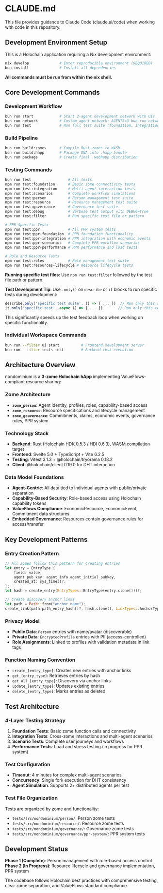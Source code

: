 # CLAUDE.md

This file provides guidance to Claude Code (claude.ai/code) when working with code in this repository.

## Development Environment Setup

This is a Holochain application requiring a Nix development environment:

```bash
nix develop              # Enter reproducible environment (REQUIRED)
bun install              # Install all dependencies
```

**All commands must be run from within the nix shell.**

## Core Development Commands

### Development Workflow

```bash
bun run start            # Start 2-agent development network with UIs
bun run network          # Custom agent network: AGENTS=3 bun run network
bun run test             # Run full test suite (foundation, integration, scenarios)
```

### Build Pipeline

```bash
bun run build:zomes      # Compile Rust zomes to WASM
bun run build:happ       # Package DNA into .happ bundle
bun run package          # Create final .webhapp distribution
```

### Testing Commands

```bash
bun run test                 # All tests
npm run test:foundation      # Basic zome connectivity tests
npm run test:integration     # Multi-agent interaction tests
npm run test:scenarios       # Complete workflow simulations
npm run test:person          # Person management test suite
npm run test:resource        # Resource management test suite
npm run test:governance      # Governance test suite
npm run test:debug           # Verbose test output with DEBUG=true
npm run test:filter          # Run specific test file or pattern

# PPR-Specific Tests
npm run test:ppr             # All PPR system tests
npm run test:ppr-foundation  # PPR foundation functionality
npm run test:ppr-integration # PPR integration with economic events
npm run test:ppr-scenarios   # Complete PPR workflow scenarios
npm run test:ppr-performance # PPR performance and load tests

# Role and Resource Tests
npm run test:roles           # Role management test suite
npm run test:resources-lifecycle # Resource lifecycle tests
```

**Running specific test files**: Use `npm run test:filter` followed by the test file path or pattern.

**Test Development Tip**: Use `.only()` on `describe` or `it` blocks to run specific tests during development:
```typescript
describe.only('specific test suite', () => { ... })  // Run only this suite
it.only('specific test', async () => { ... })       // Run only this test
```
This significantly speeds up the test feedback loop when working on specific functionality.

### Individual Workspace Commands

```bash
bun run --filter ui start          # Frontend development server
bun run --filter tests test        # Backend test execution
```

## Architecture Overview

nondominium is a **3-zome Holochain hApp** implementing ValueFlows-compliant resource sharing:

### Zome Architecture

- **`zome_person`**: Agent identity, profiles, roles, capability-based access
- **`zome_resource`**: Resource specifications and lifecycle management
- **`zome_gouvernance`**: Commitments, claims, economic events, governance rules, PPR system

### Technology Stack

- **Backend**: Rust (Holochain HDK 0.5.3 / HDI 0.6.3), WASM compilation target
- **Frontend**: Svelte 5.0 + TypeScript + Vite 6.2.5
- **Testing**: Vitest 3.1.3 + @holochain/tryorama 0.18.2
- **Client**: @holochain/client 0.19.0 for DHT interaction

### Data Model Foundations

- **Agent-Centric**: All data tied to individual agents with public/private separation
- **Capability-Based Security**: Role-based access using Holochain capability tokens
- **ValueFlows Compliance**: EconomicResource, EconomicEvent, Commitment data structures
- **Embedded Governance**: Resources contain governance rules for access/transfer

## Key Development Patterns

### Entry Creation Pattern

```rust
// All zomes follow this pattern for creating entries
let entry = EntryType {
    field: value,
    agent_pub_key: agent_info.agent_initial_pubkey,
    created_at: sys_time()?,
};
let hash = create_entry(EntryTypes::EntryType(entry.clone()))?;

// Create discovery anchor links
let path = Path::from("anchor_name");
create_link(path.path_entry_hash()?, hash.clone(), LinkTypes::AnchorType, LinkTag::new("tag"))?;
```

### Privacy Model

- **Public Data**: `Person` entries with name/avatar (discoverable)
- **Private Data**: `EncryptedProfile` entries with PII (access-controlled)
- **Role Assignments**: Linked to profiles with validation metadata in link tags

### Function Naming Convention

- `create_[entry_type]`: Creates new entries with anchor links
- `get_[entry_type]`: Retrieves entries by hash
- `get_all_[entry_type]`: Discovery via anchor links
- `update_[entry_type]`: Updates existing entries
- `delete_[entry_type]`: Marks entries as deleted

## Test Architecture

### 4-Layer Testing Strategy

1. **Foundation Tests**: Basic zome function calls and connectivity
2. **Integration Tests**: Cross-zome interactions and multi-agent scenarios
3. **Scenario Tests**: Complete user journeys and workflows
4. **Performance Tests**: Load and stress testing (in progress for PPR system)

### Test Configuration

- **Timeout**: 4 minutes for complex multi-agent scenarios
- **Concurrency**: Single fork execution for DHT consistency
- **Agent Simulation**: Supports 2+ distributed agents per test

### Test File Organization

Tests are organized by zome and functionality:
- `tests/src/nondominium/person/`: Person zome tests
- `tests/src/nondominium/resource/`: Resource zome tests
- `tests/src/nondominium/governance/`: Governance zome tests
- `tests/src/nondominium/governance/ppr-system/`: PPR system tests

## Development Status

**Phase 1 (Complete)**: Person management with role-based access control
**Phase 2 (In Progress)**: Resource lifecycle and governance implementation, PPR system

The codebase follows Holochain best practices with comprehensive testing, clear zome separation, and ValueFlows standard compliance.
